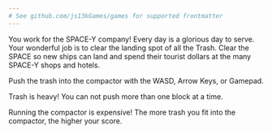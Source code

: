```yaml
---
# See github.com/js13kGames/games for supported frontmatter
---
```

You work for the SPACE-Y company! Every day is a glorious day to serve. Your wonderful job is to clear the landing spot of all the Trash. Clear the SPACE so new ships can land and spend their tourist dollars at the many SPACE-Y shops and hotels.

Push the trash into the compactor with the WASD, Arrow Keys, or Gamepad.

Trash is heavy! You can not push more than one block at a time.

Running the compactor is expensive! The more trash you fit into the compactor, the higher your score.